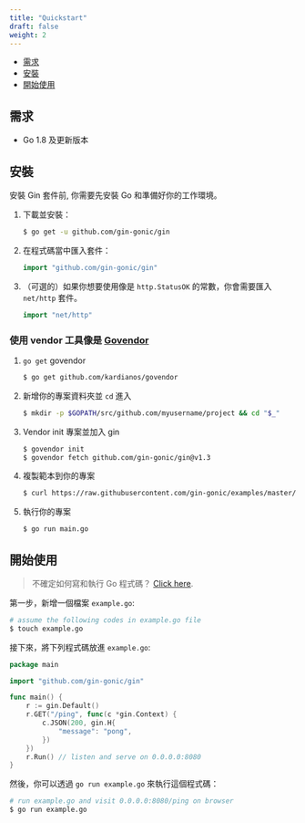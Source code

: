 ```yaml
---
title: "Quickstart"
draft: false
weight: 2
---
```


- [需求](#需求)
- [安裝](#安裝)
- [開始使用](#開始使用)

## 需求

- Go 1.8 及更新版本

## 安裝

安裝 Gin 套件前, 你需要先安裝 Go 和準備好你的工作環境。

1. 下載並安裝：

    ```sh
    $ go get -u github.com/gin-gonic/gin
    ```

2. 在程式碼當中匯入套件：

   ```go
   import "github.com/gin-gonic/gin"
   ```

3. （可選的）如果你想要使用像是 `http.StatusOK` 的常數，你會需要匯入 `net/http` 套件。

    ```go
    import "net/http"
    ```

### 使用 vendor 工具像是 [Govendor](https://github.com/kardianos/govendor)

1. `go get` govendor

    ```sh
    $ go get github.com/kardianos/govendor
    ```

2. 新增你的專案資料夾並 `cd` 進入

   ```sh
   $ mkdir -p $GOPATH/src/github.com/myusername/project && cd "$_"
   ```

3. Vendor init 專案並加入 gin

   ```sh
   $ govendor init
   $ govendor fetch github.com/gin-gonic/gin@v1.3
   ```

4. 複製範本到你的專案

   ```sh
   $ curl https://raw.githubusercontent.com/gin-gonic/examples/master/basic/main.go > main.go
   ```

5. 執行你的專案

    ```sh
    $ go run main.go
    ```

## 開始使用

> 不確定如何寫和執行 Go 程式碼？ [Click here](https://golang.org/doc/code.html).

第一步，新增一個檔案 `example.go`:

```sh
# assume the following codes in example.go file
$ touch example.go
```

接下來，將下列程式碼放進 `example.go`:

```go
package main

import "github.com/gin-gonic/gin"

func main() {
	r := gin.Default()
	r.GET("/ping", func(c *gin.Context) {
		c.JSON(200, gin.H{
			"message": "pong",
		})
	})
	r.Run() // listen and serve on 0.0.0.0:8080
}
```

然後，你可以透過 `go run example.go` 來執行這個程式碼：

```sh
# run example.go and visit 0.0.0.0:8080/ping on browser
$ go run example.go
```

